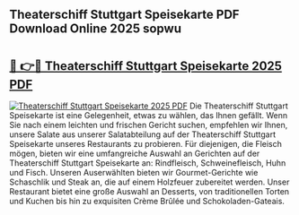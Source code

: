 ## Theaterschiff Stuttgart Speisekarte PDF Download Online 2025 sopwu

# <h2><a href="http://gcb6p1l.nevu.top/?p=Theaterschiff+Stuttgart+Speisekarte">🔗 👉🔴 Theaterschiff Stuttgart Speisekarte 2025 PDF</a></h2>

[![Theaterschiff Stuttgart Speisekarte 2025 PDF](https://i.imgur.com/dBaPXMq.png)](http://gcb6p1l.nevu.top/?p=Theaterschiff+Stuttgart+Speisekarte)
Die Theaterschiff Stuttgart Speisekarte ist eine Gelegenheit, etwas zu wählen, das Ihnen gefällt. Wenn Sie nach einem leichten und frischen Gericht suchen, empfehlen wir Ihnen, unsere Salate aus unserer Salatabteilung auf der Theaterschiff Stuttgart Speisekarte unseres Restaurants zu probieren. Für diejenigen, die Fleisch mögen, bieten wir eine umfangreiche Auswahl an Gerichten auf der Theaterschiff Stuttgart Speisekarte an: Rindfleisch, Schweinefleisch, Huhn und Fisch. Unseren Auserwählten bieten wir Gourmet-Gerichte wie Schaschlik und Steak an, die auf einem Holzfeuer zubereitet werden. Unser Restaurant bietet eine große Auswahl an Desserts, von traditionellen Torten und Kuchen bis hin zu exquisiten Crème Brûlée und Schokoladen-Gateais.
